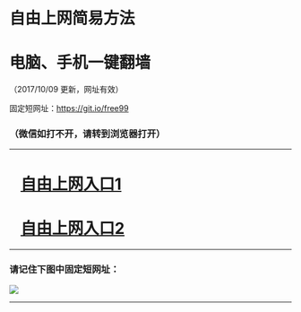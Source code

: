 ﻿# 自由上网简易方法

# 电脑、手机一键翻墙

（2017/10/09 更新，网址有效）

固定短网址：https://git.io/free99

### （微信如打不开，请转到浏览器打开）


***





# &nbsp;&nbsp; <a href="http://ft55624375.fwq-tz-1001.info/fwqtz01.html?t=10090013666 " target="_blank">自由上网入口1</a>
# &nbsp;&nbsp; <a href="http://ft1240612234.fwq-tz-1002.info/fwqtz02.html?t=10090011680 " target="_blank">自由上网入口2</a>
***

### 请记住下图中固定短网址：

<img src="https://s3-us-west-2.amazonaws.com/fwq-1001/yjfq-20170905okok.png" /> 


***

